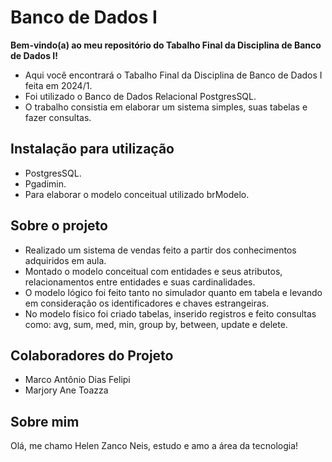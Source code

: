 # Banco de Dados I 

**Bem-vindo(a) ao meu repositório do Tabalho Final da Disciplina de Banco de Dados I!**

- Aqui você encontrará o Tabalho Final da Disciplina de Banco de Dados I feita em 2024/1.
- Foi utilizado o Banco de Dados Relacional PostgresSQL.
- O trabalho consistia em elaborar um sistema simples, suas tabelas e fazer consultas.
  
## Instalação para utilização

- PostgresSQL.
- Pgadimin.
- Para elaborar o modelo conceitual utilizado brModelo.

## Sobre o projeto

- Realizado um sistema de vendas feito a partir dos conhecimentos adquiridos em aula. 
- Montado o modelo conceitual com entidades e seus atributos, relacionamentos entre entidades e suas cardinalidades.
- O modelo lógico foi feito tanto no simulador quanto em tabela e levando em consideração os identificadores e chaves estrangeiras.
- No modelo físico foi criado tabelas, inserido registros e feito consultas como: avg, sum, med, min, group by, between, update e delete.

## Colaboradores do Projeto

- Marco Antônio Dias Felipi
- Marjory Ane Toazza

## Sobre mim

Olá, me chamo Helen Zanco Neis, estudo e amo a área da tecnologia!
